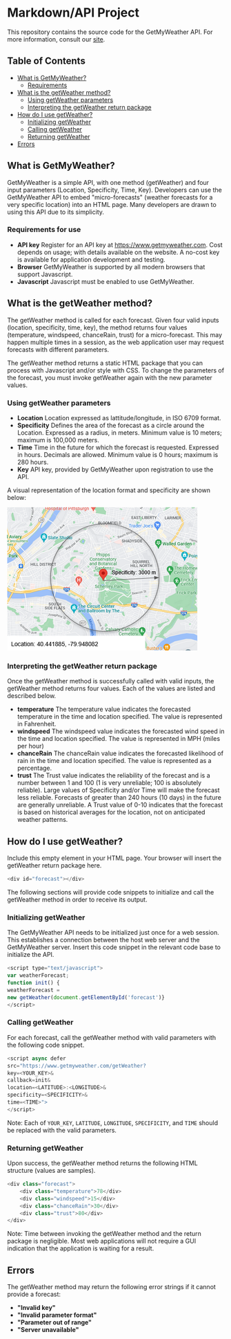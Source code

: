 Markdown/API Project
=====================

This repository contains the source code for the GetMyWeather API. For more information, consult our [site](http://www.getmyweather.com/getWeather).

## Table of Contents

+ [What is GetMyWeather?](#api)
    + [Requirements](#req)
+ [What is the getWeather method?](#get)
    + [Using getWeather parameters](#param)
    + [Interpreting the getWeather return package](#interpret)
+ [How do I use getWeather?](#use)
    + [Initializing getWeather](#init)
    + [Calling getWeather](#call)
    + [Returning getWeather](#return)
+ [Errors](#error)


## <a name="api"></a> What is GetMyWeather?
GetMyWeather is a simple API, with one method (getWeather) and four input parameters (Location, Specificity, Time, Key). Developers can use the GetMyWeather API to embed "micro-forecasts" (weather forecasts for a very specific location) into an HTML page. Many developers are drawn to using this API due to its simplicity.

### <a name="req"></a> Requirements for use
* **API key** Register for an API key at https://www.getmyweather.com. Cost depends on usage; with details available on the website. A no-cost key is available for application development and testing.
* **Browser** GetMyWeather is supported by all modern browsers that support Javascript. 
* **Javascript** Javascript must be enabled to use GetMyWeather.

## <a name="get"></a> What is the getWeather method?

The getWeather method is called for each forecast. Given four valid inputs (location, specificity, time, key), the method returns four values (temperature, windspeed, chanceRain, trust) for a micro-forecast. This may happen multiple times in a session, as the web application user may request forecasts with different parameters.

The getWeather method returns a static HTML package that you can process with Javascript and/or style with CSS. To change the parameters of the forecast, you must invoke getWeather again with the new parameter values. 

### <a name="param"></a> Using getWeather parameters
* **Location** Location expressed as lattitude/longitude, in ISO 6709 format.
* **Specificity** Defines the area of the forecast as a circle around the Location. Expressed as a radius, in meters. Minimum value is 10 meters; maximum is 100,000 meters.
* **Time** Time in the future for which the forecast is requested. Expressed in hours. Decimals are allowed. Minimum value is 0 hours; maximum is 280 hours.
* **Key** API key, provided by GetMyWeather upon registration to use the API.

A visual representation of the location format and specificity are shown below:

![ex](/Assets/input_ex.png)

### <a name="interpret"></a> Interpreting the getWeather return package
Once the getWeather method is successfully called with valid inputs, the getWeather method returns four values. Each of the values are listed and described below.
* **temperature** The temperature value indicates the forecasted temperature in the time and location specified. The value is represented in Fahrenheit.
* **windspeed** The windspeed value indicates the forecasted wind speed in the time and location specified. The value is represented in MPH (miles per hour)
* **chanceRain** The chanceRain value indicates the forecasted likelihood of rain in the time and location specified. The value is represented as a percentage.
* **trust** The Trust value indicates the reliability of the forecast and is a number between 1 and 100 (1 is very unreliable; 100 is absolutely reliable). Large values of Specificity and/or Time will make the forecast less reliable. Forecasts of greater than 240 hours (10 days) in the future are generally unreliable. A Trust value of 0-10 indicates that the forecast is based on historical averages for the location, not on anticipated weather patterns.

## <a name="use"></a> How do I use getWeather?

Include this empty element in your HTML page. Your browser will insert the getWeather return package here. 

```javascript
<div id="forecast"></div>
```

The following sections will provide code snippets to initialize and call the getWeather method in order to receive its output.

### <a name="init"></a> Initializing getWeather

The GetMyWeather API needs to be initialized just once for a web session. This establishes a connection between the host web server and the GetMyWeather server. Insert this code snippet in the relevant code base to initialize the API.

```javascript
<script type="text/javascript">
var weatherForecast;
function init() {
weatherForecast =
new getWeather(document.getElementById('forecast')}
</script>
```

### <a name="call"></a> Calling getWeather

For each forecast, call the getWeather method with valid parameters with the following code snippet. 

```javascript
<script async defer
src="https://www.getmyweather.com/getWeather?
key=<YOUR_KEY>&
callback=init&
location=<LATITUDE>:<LONGITUDE>&
specificity=<SPECIFICITY>&
time=<TIME>">
</script>
```

Note: Each of `YOUR_KEY`, `LATITUDE`, `LONGITUDE`, `SPECIFICITY`, and `TIME` should be replaced with the valid parameters.

### <a name="return"></a> Returning getWeather 
Upon success, the getWeather method returns the following HTML structure (values are samples).

```javascript
<div class="forecast">
    <div class="temperature">78</div>
    <div class="windspeed">15</div>
    <div class="chanceRain">30</div>
    <div class="trust">80</div>
</div>
```

Note: Time between invoking the getWeather method and the return package is negligible. Most web applications will not require a GUI indication that the application is waiting for a result.

## <a name="error"></a> Errors
The getWeather method may return the following error strings if it cannot provide a forecast:
* **"Invalid key"** 
* **"Invalid parameter format"**
* **"Parameter out of range"**
* **"Server unavailable"**
